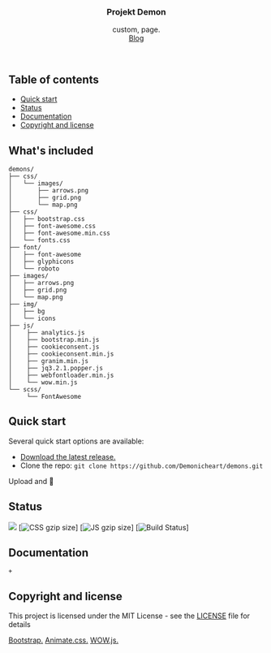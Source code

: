 <p align="center">
  <a href="">
    <img src="" alt="" width=0 height=0>
  </a>

  <h3 align="center">Projekt Demon</h3>

  <p align="center">
    custom, page.
    <br>
    <a href="#">Blog</a>
  </p>
</p>

<br>

## Table of contents

- [Quick start](#quick-start)
- [Status](#status)
- [Documentation](#documentation)
- [Copyright and license](#copyright-and-license)


## What's included


```
demons/
├── css/
│   └── images/ 
│       ├── arrows.png
│       ├── grid.png
│       └── map.png
├── css/
│   ├── bootstrap.css
│   ├── font-awesome.css
│   ├── font-awesome.min.css
│   └── fonts.css
├── font/
│   ├── font-awesome
│   ├── glyphicons
│   └── roboto
├── images/
│   ├── arrows.png
│   ├── grid.png
│   └── map.png
├── img/
│   ├── bg
│   └── icons
├── js/
│    ├── analytics.js
│    ├── bootstrap.min.js
│    ├── cookieconsent.js
│    ├── cookieconsent.min.js
│    ├── granim.min.js
│    ├── jq3.2.1.popper.js
│    ├── webfontloader.min.js
│    └── wow.min.js
└── scss/    
     └── FontAwesome
```

## Quick start

Several quick start options are available:

- [Download the latest release.](https://github.com/Demonicheart/demons/archive/master.zip)
- Clone the repo: `git clone https://github.com/Demonicheart/demons.git`
 
 Upload and 🌟


## Status

[![](https://data.jsdelivr.com/v1/package/gh/demonicheart/demons/badge)](https://www.jsdelivr.com/package/gh/demonicheart/demons)
[![CSS gzip size]()]
[![JS gzip size]()]
[![Build Status]()]



## Documentation

```
+
```


## Copyright and license

This project is licensed under the MIT License - see the [LICENSE](LICENSE.md) file for details

[Bootstrap.](https://getbootstrap.com/)
[Animate.css.](https://daneden.github.io/animate.css/)
[WOW.js.](https://github.com/matthieua/WOW)
